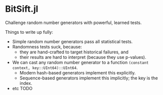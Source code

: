 # BitSift.jl

Challenge random number generators with powerful, learned tests.

Things to write up fully:

- Simple random number generators pass all statistical tests.
- Randomness tests suck, because:
  - they are hand-crafted to target historical failures, and
  - their results are hard to interpret (because they use p-values).
- We can cast any random number generator to a function
  `(constant context, key::UInt64)::UInt64`.
  - Modern hash-based generators implement this explicitly.
  - Sequence-based generators implement this implicitly; the key is the index.
- etc TODO
